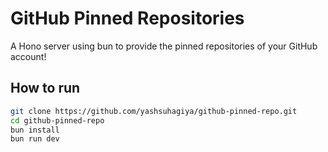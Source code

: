 # GitHub Pinned Repositories

A Hono server using bun to provide the pinned repositories of your GitHub account!

## How to run

```bash
git clone https://github.com/yashsuhagiya/github-pinned-repo.git
cd github-pinned-repo
bun install
bun run dev
```
